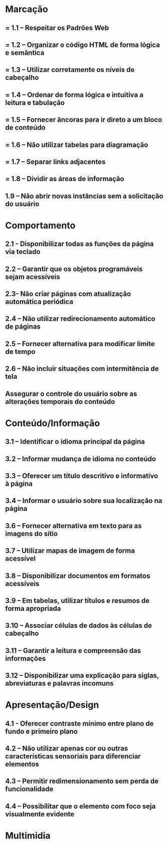 # Marcação
## = 1.1 – Respeitar os Padrões Web
## = 1.2 – Organizar o código HTML de forma lógica e semântica
## = 1.3 – Utilizar corretamente os níveis de cabeçalho
## = 1.4 – Ordenar de forma lógica e intuitiva a leitura e tabulação
## = 1.5 – Fornecer âncoras para ir direto a um bloco de conteúdo
## = 1.6 – Não utilizar tabelas para diagramação
## = 1.7 – Separar links adjacentes
## = 1.8 – Dividir as áreas de informação
## 1.9 – Não abrir novas instâncias sem a solicitação do usuário

# Comportamento 
## 2.1 - Disponibilizar todas as funções da página via teclado
## 2.2 – Garantir que os objetos programáveis sejam acessíveis
## 2.3- Não criar páginas com atualização automática periódica
## 2.4 – Não utilizar redirecionamento automático de páginas
## 2.5 – Fornecer alternativa para modificar limite de tempo
## 2.6 – Não incluir situações com intermitência de tela
## Assegurar o controle do usuário sobre as alterações temporais do conteúdo

# Conteúdo/Informação
## 3.1 – Identificar o idioma principal da página
## 3.2 – Informar mudança de idioma no conteúdo
## 3.3 – Oferecer um título descritivo e informativo à página
## 3.4 – Informar o usuário sobre sua localização na página
## 3.6 – Fornecer alternativa em texto para as imagens do sítio
## 3.7 – Utilizar mapas de imagem de forma acessível
## 3.8 – Disponibilizar documentos em formatos acessíveis
## 3.9 – Em tabelas, utilizar títulos e resumos de forma apropriada
## 3.10 – Associar células de dados às células de cabeçalho
## 3.11 – Garantir a leitura e compreensão das informações
## 3.12 – Disponibilizar uma explicação para siglas, abreviaturas e palavras incomuns

# Apresentação/Design
## 4.1 - Oferecer contraste mínimo entre plano de fundo e primeiro plano
## 4.2 – Não utilizar apenas cor ou outras características sensoriais para diferenciar elementos
## 4.3 – Permitir redimensionamento sem perda de funcionalidade
## 4.4 – Possibilitar que o elemento com foco seja visualmente evidente

# Multimidia

